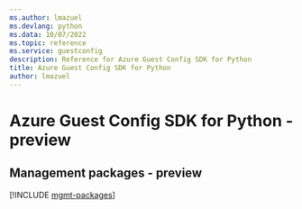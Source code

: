 ```yaml
---
ms.author: lmazuel
ms.devlang: python
ms.data: 10/07/2022
ms.topic: reference
ms.service: guestconfig
description: Reference for Azure Guest Config SDK for Python
title: Azure Guest Config SDK for Python
author: lmazuel
---
```

# Azure Guest Config SDK for Python - preview

## Management packages - preview
[!INCLUDE [mgmt-packages](guest-config-mgmt-index.md)]